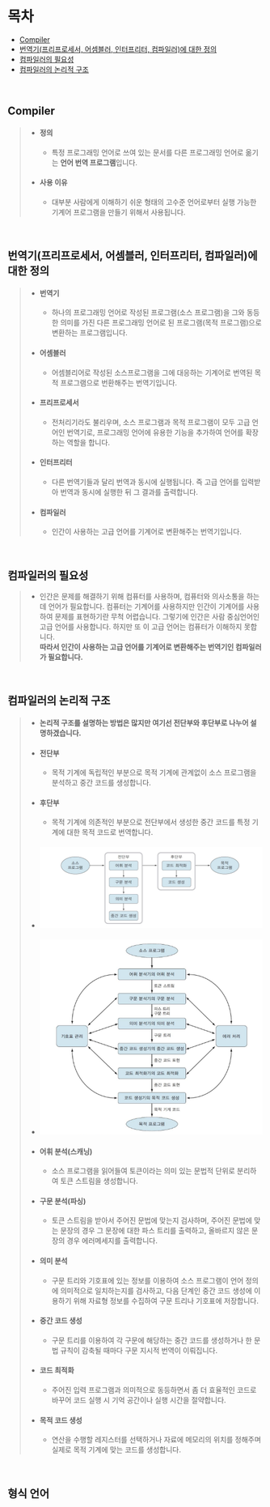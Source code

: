 # 목차
- [Compiler](#compiler)
- [번역기(프리프로세서, 어셈블러, 인터프리터, 컴파일러)에 대한 정의](#번역기(프리프로세서,-어셈블러,-인터프리터,-컴파일러)에-대한-정의)
- [컴파일러의 필요성](#컴파일러의-필요성)
- [컴파일러의 논리적 구조](#컴파일러의-논리적-구조)

<br>

## Compiler
> - #### 정의
>   - 특정 프로그래밍 언어로 쓰여 있는 문서를 다른 프로그래밍 언어로 옮기는 **언어 번역 프로그램**입니다.
> - #### 사용 이유
>   - 대부분 사람에게 이해하기 쉬운 형태의 고수준 언어로부터 실행 가능한 기계어 프로그램을 만들기 위해서 사용됩니다.

<br>

## 번역기(프리프로세서, 어셈블러, 인터프리터, 컴파일러)에 대한 정의
> - #### 번역기 
>   - 하나의 프로그래밍 언어로 작성된 프로그램(소스 프로그램)을 그와 동등한 의미를 가진 다른 프로그래밍 언어로 된 프로그램(목적 프로그램)으로 변환하는 프로그램입니다.
> - #### 어셈블러
>   - 어셈블리어로 작성된 소스프로그램을 그에 대응하는 기계어로 번역된 목적 프로그램으로 번환해주는 번역기입니다.
> - #### 프리프로세서
>   - 전처리기라도 불리우며, 소스 프로그램과 목적 프로그램이 모두 고급 언어인 번역기로, 프로그래밍 언어에 유용한 기능을 추가하여 언어를 확장하는 역할을 합니다.
> - #### 인터프리터
>   - 다른 번역기들과 달리 번역과 동시에 실행됩니다. 
> 즉 고급 언어를 입력받아 번역과 동시에 실행한 뒤 그 결과를 출력합니다.
> - #### 컴파일러
>   - 인간이 사용하는 고급 언어를 기계어로 변환해주는 번역기입니다.

<br>

## 컴파일러의 필요성
> - 인간은 문제를 해결하기 위해 컴퓨터를 사용하며, 컴퓨터와 의사소통을 하는데
> 언어가 필요합니다. 컴퓨터는 기계어를 사용하지만 인간이 기계어를 사용하여 문제를
> 표현하기란 무척 어렵습니다. 그렇기에 인간은 사람 중심언어인 고급 언어를 사용합니다.
> 하지만 또 이 고급 언어는 컴퓨터가 이해하지 못합니다. <br>
> **따라서 인간이 사용하는 고급 언어를 기계어로 변환해주는 번역기인 컴파일러가 필요합니다.**
>

<br>

## 컴파일러의 논리적 구조
> - #### 논리적 구조를 설명하는 방법은 많지만 여기선 전단부와 후단부로 나누어 설명하겠습니다.
> - #### 전단부
>   - 목적 기계에 독립적인 부분으로 목적 기계에 관계없이 소스 프로그램을 분석하고 중간 코드를 생성합니다.
> - #### 후단부
>   - 목적 기계에 의존적인 부분으로 전단부에서 생성한 중간 코드를 특정 기계에 대한 목적 코드로 번역합니다.
> - #### ![img.png](img.png)
> - #### ![img_1.png](img_1.png)
> - #### 어휘 분석(스캐닝)
>   - 소스 프로그램을 읽어들여 토큰이라는 의미 있는 문법적 단위로 분리하여 토큰 스트림을 생성합니다.
> - #### 구문 분석(파싱)
>   - 토큰 스트림을 받아서 주어진 문법에 맞는지 검사하며, 주어진 문법에 맞는 문장의 경우 그 문장에 대한 파스 트리를 출력하고, 올바르지 않은 문장의 경우 에러메세지를 출력합니다.
> - #### 의미 분석
>   - 구문 트리와 기호표에 있는 정보를 이용하여 소스 프로그램이 언어 정의에 의미적으로 일치하는지를 검사하고, 다음 단계인 중간 코드 생성에 이용하기 위해 자료형 정보를 수집하여 구문 트리나 기호표에 저장합니다.
> - #### 중간 코드 생성
>   - 구문 트리를 이용하여 각 구문에 해당하는 중간 코드를 생성하거나 한 문법 규칙이 감축될 때마다 구문 지시적 번역이 이뤄집니다.
> - #### 코드 최적화
>   - 주어진 입력 프로그램과 의미적으로 동등하면서 좀 더 효율적인 코드로 바꾸어 코드 실행 시 기억 공간이나 실행 시간을 절약합니다.
> - #### 목적 코드 생성
>   - 연산을 수행할 레지스터를 선택하거나 자료에 메모리의 위치를 정해주며 실제로 목적 기계에 맞는 코드를 생성합니다.

<br>

## 형식 언어
